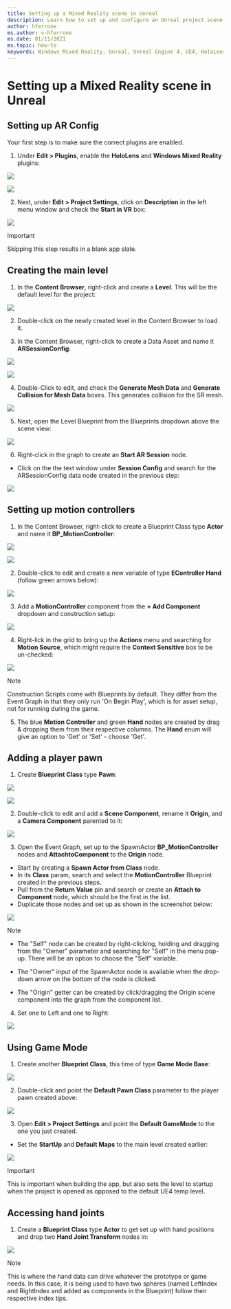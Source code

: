 ```yaml
---
title: Setting up a Mixed Reality scene in Unreal
description: Learn how to set up and configure an Unreal project scene with motion controllers, game mode, and hand joint access for mixed reality and HoloLens 2 devices.
author: hferrone
ms.author: v-hferrone
ms.date: 01/11/2021
ms.topic: how-to
keywords: Windows Mixed Reality, Unreal, Unreal Engine 4, UE4, HoloLens 2, mixed reality, development, how-to, documentation, guides, holograms, game development, mixed reality headset, windows mixed reality headset, virtual reality headset
---
```


# Setting up a Mixed Reality scene in Unreal

## Setting up AR Config

Your first step is to make sure the correct plugins are enabled. 

1. Under **Edit > Plugins**, enable the **HoloLens** and **Windows Mixed Reality** plugins:

![](images/unreal-scene-setup-img-01.png)

![](images/unreal-scene-setup-img-02.png)

2. Next, under **Edit > Project Settings**, click on **Description** in the left menu window and check the **Start in VR** box:

![](images/unreal-scene-setup-img-03.png)

> [!IMPORTANT]
> Skipping this step results in a blank app slate.

## Creating the main level

1. In the **Content Browser**, right-click and create a **Level**. This will be the default level for the project:

![](images/unreal-scene-setup-img-04.png)

2. Double-click on the newly created level in the Content Browser to load it.

3. In the Content Browser, right-click to create a Data Asset and name it **ARSessionConfig**:

![](images/unreal-scene-setup-img-05.png)

![](images/unreal-scene-setup-img-06.png)

4. Double-Click to edit, and check the **Generate Mesh Data** and **Generate Collision for Mesh Data** boxes. This generates collision for the SR mesh.

![](images/unreal-scene-setup-img-07.png)

5. Next, open the Level Blueprint from the Blueprints dropdown above the scene view: 

![](images/unreal-scene-setup-img-08.png)

6. Right-click in the graph to create an **Start AR Session** node.

* Click on the the text window under **Session Config** and search for the ARSessionConfig data node created in the previous step:

![](images/unreal-scene-setup-img-09.png)

## Setting up motion controllers

1. In the Content Browser, right-click to create a Blueprint Class type **Actor** and name it **BP_MotionController**: 

![](images/unreal-scene-setup-img-10.png)

![](images/unreal-scene-setup-img-11.png)

2. Double-click to edit and create a new variable of type **EController Hand** (follow green arrows below):

![](images/unreal-scene-setup-img-12.png)

3. Add a **MotionController** component from the **+ Add Component** dropdown and construction setup:

![](images/unreal-scene-setup-img-13.png)

4. Right-lick in the grid to bring up the **Actions** menu and searching for **Motion Source**, which might require the **Context Sensitive** box to be un-checked:

![](images/unreal-scene-setup-img-14.png)

> [!NOTE]
> Construction Scripts come with Blueprints by default. They differ from the Event Graph in that they only run 'On Begin Play', which is for asset setup, not for running during the game.

5. The blue **Motion Controller** and green **Hand** nodes are created by drag & dropping them from their respective columns. The **Hand** enum will give an option to 'Get' or 'Set' - choose 'Get'.

## Adding a player pawn

1. Create **Blueprint Class** type **Pawn**:

![](images/unreal-scene-setup-img-15.png)

![](images/unreal-scene-setup-img-16.png)

2. Double-click to edit and add a **Scene Component**, rename it **Origin**, and a **Camera Component** parented to it:

![](images/unreal-scene-setup-img-17.png)

3. Open the Event Graph, set up to the SpawnActor **BP_MotionController** nodes and **AttachtoComponent** to the **Origin** node.

* Start by creating a **Spawn Actor from Class** node. 
* In its **Class** param, search and select the **MotionController** Blueprint created in the previous steps. 
* Pull from the **Return Value** pin and search or create an **Attach to Component** node, which should be the first in the list. 
* Duplicate those nodes and set up as shown in the screenshot below:

![](images/unreal-scene-setup-img-18.png)

> [!NOTE]
> * The "Self" node can be created by right-clicking, holding and dragging from the "Owner" parameter and searching for "Self" in the menu pop-up. There will be an option to choose the "Self" variable.
>
> * The "Owner" input of the SpawnActor node is available when the drop-down arrow on the bottom of the node is clicked.
> 
> * The "Origin" getter can be created by click/dragging the Origin scene component into the graph from the component list.

4. Set one to Left and one to Right:

![](images/unreal-scene-setup-img-19.png)

## Using Game Mode

1. Create another **Blueprint Class**, this time of type **Game Mode Base**:

![](images/unreal-scene-setup-img-20.png)

2. Double-click and point the **Default Pawn Class** parameter to the player pawn created above:

![](images/unreal-scene-setup-img-22.png)

3. Open **Edit > Project Settings** and point the **Default GameMode** to the one you just created.
* Set the **StartUp** and **Default Maps** to the main level created earlier:

![](images/unreal-scene-setup-img-22.png)

> [!IMPORTANT]
> This is important when building the app, but also sets the level to startup when the project is opened as opposed to the default UE4 temp level.

## Accessing hand joints

1. Create a **Blueprint Class** type **Actor** to get set up with hand positions and drop two **Hand Joint Transform** nodes in:

![](images/unreal-scene-setup-img-23.png)

> [!NOTE]
> This is where the hand data can drive whatever the prototype or game needs. In this case, it is being used to have two spheres (named LeftIndex and RightIndex and added as components in the Blueprint) follow their respective index tips.

